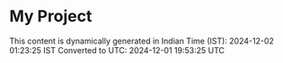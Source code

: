 # My Project

This content is dynamically generated in Indian Time (IST): 2024-12-02 01:23:25 IST
Converted to UTC: 2024-12-01 19:53:25 UTC
